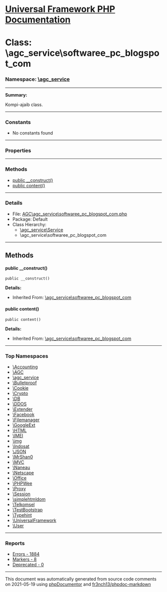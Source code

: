 # [Universal Framework PHP Documentation](../home.md)

# Class: \agc_service\softwaree_pc_blogspot_com
### Namespace: [\agc_service](../namespaces/agc_service.md)
---
**Summary:**

Kompi-ajaib class.

---
### Constants
* No constants found
---
### Properties
---
### Methods
* [public __construct()](../classes/agc_service.softwaree_pc_blogspot_com.md#method___construct)
* [public content()](../classes/agc_service.softwaree_pc_blogspot_com.md#method_content)
---
### Details
* File: [AGC\agc_service\softwaree_pc_blogspot_com.php](../files/AGC.agc_service.softwaree_pc_blogspot_com.md)
* Package: Default
* Class Hierarchy: 
  * [\agc_service\Service]()
  * \agc_service\softwaree_pc_blogspot_com

---
## Methods
<a name="method___construct" class="anchor"></a>
#### public __construct() 

```
public __construct() 
```

**Details:**
* Inherited From: [\agc_service\softwaree_pc_blogspot_com](../classes/agc_service.softwaree_pc_blogspot_com.md)




<a name="method_content" class="anchor"></a>
#### public content() 

```
public content() 
```

**Details:**
* Inherited From: [\agc_service\softwaree_pc_blogspot_com](../classes/agc_service.softwaree_pc_blogspot_com.md)





---

### Top Namespaces

* [\Accounting](../namespaces/Accounting.md)
* [\AGC](../namespaces/AGC.md)
* [\agc_service](../namespaces/agc_service.md)
* [\Bulletproof](../namespaces/Bulletproof.md)
* [\Cookie](../namespaces/Cookie.md)
* [\Crypto](../namespaces/Crypto.md)
* [\DB](../namespaces/DB.md)
* [\DDOS](../namespaces/DDOS.md)
* [\Extender](../namespaces/Extender.md)
* [\Facebook](../namespaces/Facebook.md)
* [\Filemanager](../namespaces/Filemanager.md)
* [\GoogleExt](../namespaces/GoogleExt.md)
* [\HTML](../namespaces/HTML.md)
* [\IMEI](../namespaces/IMEI.md)
* [\img](../namespaces/img.md)
* [\Indosat](../namespaces/Indosat.md)
* [\JSON](../namespaces/JSON.md)
* [\MrShan0](../namespaces/MrShan0.md)
* [\MVC](../namespaces/MVC.md)
* [\Naneau](../namespaces/Naneau.md)
* [\Netscape](../namespaces/Netscape.md)
* [\Office](../namespaces/Office.md)
* [\PHPWee](../namespaces/PHPWee.md)
* [\Proxy](../namespaces/Proxy.md)
* [\Session](../namespaces/Session.md)
* [\simplehtmldom](../namespaces/simplehtmldom.md)
* [\Telkomsel](../namespaces/Telkomsel.md)
* [\TestBootstrap](../namespaces/TestBootstrap.md)
* [\Typehint](../namespaces/Typehint.md)
* [\UniversalFramework](../namespaces/UniversalFramework.md)
* [\User](../namespaces/User.md)

---

### Reports
* [Errors - 1884](../reports/errors.md)
* [Markers - 8](../reports/markers.md)
* [Deprecated - 0](../reports/deprecated.md)

---

This document was automatically generated from source code comments on 2021-05-19 using [phpDocumentor](http://www.phpdoc.org/) and [fr3nch13/phpdoc-markdown](https://github.com/fr3nch13/phpdoc-markdown)
